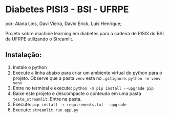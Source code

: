 # Diabetes PISI3 - BSI - UFRPE
por: Alana Lins, Davi Vieira, David Erick, Luis Henrique;

Projeto sobre machine learning em diabetes para a cadeira de PISI3 do BSI da UFRPE utilizando o Streamlit.

## Instalação:
<ol>
  <li>Instale o python</li>

  <li>Execute a linha abaixo para criar um ambiente virtual do python para o projeto. Observe que a pasta <code>venv</code> está no <code>.gitignore</code>.
    <code>python -m venv venv</code>
  </li>

  <li>Entre no terminal e execute:
    <code>python -m pip install --upgrade pip</code>
  </li>

  <li>Baixe este projeto e descompacte o conteudo em uma pasta <code>teste_streamlit</code>. Entre na pasta.</li>

  <li>Execute:
    <code>pip install -r requirements.txt --upgrade</code>
  </li>

  <li>Execute:
    <code>streamlit run app.py</code>
  </li>
</ol>
